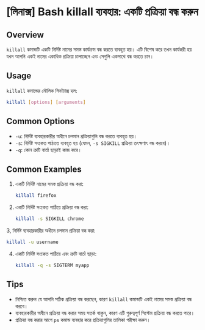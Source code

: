 # [লিনাক্স] Bash killall ব্যবহার: একটি প্রক্রিয়া বন্ধ করুন

## Overview
`killall` কমান্ডটি একটি নির্দিষ্ট নামের সমস্ত কার্যক্রম বন্ধ করতে ব্যবহৃত হয়। এটি বিশেষ করে তখন কার্যকরী হয় যখন আপনি একই নামের একাধিক প্রক্রিয়া চালাচ্ছেন এবং সেগুলি একসাথে বন্ধ করতে চান।

## Usage
`killall` কমান্ডের মৌলিক সিনট্যাক্স হল:

```bash
killall [options] [arguments]
```

## Common Options
- `-u`: নির্দিষ্ট ব্যবহারকারীর অধীনে চলমান প্রক্রিয়াগুলি বন্ধ করতে ব্যবহৃত হয়।
- `-s`: নির্দিষ্ট সংকেত পাঠাতে ব্যবহৃত হয় (যেমন, `-s SIGKILL` প্রক্রিয়া তৎক্ষণাৎ বন্ধ করবে)।
- `-q`: কোন ত্রুটি বার্তা ছাড়াই কাজ করে।

## Common Examples
1. একটি নির্দিষ্ট নামের সমস্ত প্রক্রিয়া বন্ধ করা:
   ```bash
   killall firefox
   ```

2. একটি নির্দিষ্ট সংকেত পাঠিয়ে প্রক্রিয়া বন্ধ করা:
   ```bash
   killall -s SIGKILL chrome
   ```

3, নির্দিষ্ট ব্যবহারকারীর অধীনে চলমান প্রক্রিয়া বন্ধ করা:
   ```bash
   killall -u username
   ```

4. একটি নির্দিষ্ট সংকেত পাঠিয়ে এবং ত্রুটি বার্তা ছাড়া:
   ```bash
   killall -q -s SIGTERM myapp
   ```

## Tips
- নিশ্চিত করুন যে আপনি সঠিক প্রক্রিয়া বন্ধ করছেন, কারণ `killall` কমান্ডটি একই নামের সমস্ত প্রক্রিয়া বন্ধ করবে।
- ব্যবহারকারীর অধীনে প্রক্রিয়া বন্ধ করার সময় সতর্ক থাকুন, কারণ এটি গুরুত্বপূর্ণ সিস্টেম প্রক্রিয়া বন্ধ করতে পারে।
- প্রক্রিয়া বন্ধ করার আগে `ps` কমান্ড ব্যবহার করে প্রক্রিয়াগুলির তালিকা পরীক্ষা করুন।